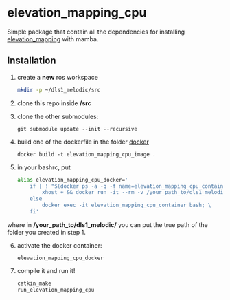 # elevation_mapping_cpu

Simple package that contain all the dependencies for installing [elevation_mapping](https://github.com/ANYbotics/elevation_mapping) with mamba.


## Installation

1. create a **new** ros workspace 
   ```sh
   mkdir -p ~/dls1_melodic/src
   ``` 

2. clone this repo inside **/src**  


3. clone the other submodules:

    `git submodule update --init --recursive`
    
4. build one of the dockerfile in the folder [docker](https://github.com/giulioturrisi/elevation_mapping_cpu/tree/main/installation/docker)

    `docker build -t elevation_mapping_cpu_image .`


5. in your bashrc, put
    ```sh
    alias elevation_mapping_cpu_docker='
        if [ ! "$(docker ps -a -q -f name=elevation_mapping_cpu_container)" ]; then
            xhost + && docker run -it --rm -v /your_path_to/dls1_melodic/:/home/ -v /tmp/.X11-unix:/tmp/.X11-unix --device=/dev/input/ -e DISPLAY=$DISPLAY -e WAYLAND_DISPLAY=$WAYLAND_DISPLAY -e QT_X11_NO_MITSHM=1 --gpus all --net host --name elevation_mapping_cpu_container elevation_mapping_cpu_image; \
        else
            docker exec -it elevation_mapping_cpu_container bash; \
        fi'
    ```
where in **/your_path_to/dls1_melodic/** you can put the true path of the folder you created in step 1.


6. activate the docker container: 

    `elevation_mapping_cpu_docker`


7. compile it and run it!
    ```sh
    catkin_make
    run_elevation_mapping_cpu
    ```



